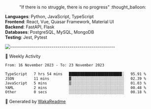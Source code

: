 <p align="center"> 
  "If there is no struggle, there is no progress" :thought_balloon:
</p>

<p align="left">
  <strong>Languages</strong>: Python, JavaScript, TypeScript<br>
  <strong>Frontend</strong>: React, Vue, Quasar Framework, Material UI<br>
  <strong>Backend</strong>: FastAPI, Flask<br>
  <strong>Databases</strong>: PostgreSQL, MySQL, MongoDB<br>
  <strong>Testing</strong>: Jest, Pytest<br>
</p>

![-----------------------------------------------------](https://raw.githubusercontent.com/andreasbm/readme/master/assets/lines/vintage.png)

🎯 Weekly Activity

<!--START_SECTION:waka-->

```txt
From: 16 November 2023 - To: 23 November 2023

TypeScript   7 hrs 54 mins   ████████████████████████░   95.91 %
JSON         11 mins         ▓░░░░░░░░░░░░░░░░░░░░░░░░   02.39 %
JavaScript   5 mins          ▒░░░░░░░░░░░░░░░░░░░░░░░░   01.03 %
YAML         2 mins          ░░░░░░░░░░░░░░░░░░░░░░░░░   00.48 %
Other        0 secs          ░░░░░░░░░░░░░░░░░░░░░░░░░   00.18 %
```

<!--END_SECTION:waka-->


🚀 Generated by [WakaReadme](https://github.com/athul/waka-readme)
